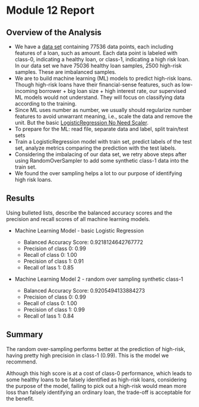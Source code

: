 # Module 12 Report

## Overview of the Analysis

* We have a [data set](Resources/lending_data.csv) containing 77536 data points, each including features of a loan, such as amount. Each data point is labeled with class-0, indicating a healthy loan, or class-1, indicating a high risk loan. In our data set we have 75036 healthy loan samples, 2500 high-risk samples. These are imbalanced samples.
* We are to build machine learning (ML) models to predict high-risk loans. Though high-risk loans have their financial-sense features, such as low-incoming borrower + big loan size + high interest rate, our supervised ML models would not understand. They will focus on classifying data according to the training.
* Since ML uses number as number, we usually should regularize number features to avoid unwarrant meaning, i.e., scale the data and remove the unit. But the basic [LogisticRegression No Need Scaler](https://forecastegy.com/posts/does-logistic-regression-require-feature-scaling/#:~:text=To%20put%20it%20simply%2C%20feature,applied%20uniformly%20across%20all%20features.).
* To prepare for the ML: read file, separate data and label, split train/test sets 
* Train a LogisticRegression model with train set, predict labels of the test set, analyze metrics comparing the prediction with the test labels.
* Considering the imbalacing of our data set, we retry above steps after using RandomOverSampler to add some synthetic class-1 data into the train set.
* We found the over sampling helps a lot to our purpose of identifying high risk loans.

## Results

Using bulleted lists, describe the balanced accuracy scores and the precision and recall scores of all machine learning models.

* Machine Learning Model - basic Logistic Regression
  * Balanced Accuracy Score: 0.9218124642767772
  * Precision of class 0: 0.99
  * Recall of class 0: 1.00
  * Precision of class 1: 0.91
  * Recall of lass 1: 0.85

* Machine Learning Model 2 - random over sampling synthetic class-1
  * Balanced Accuracy Score: 0.9205494133884273
  * Precision of class 0: 0.99
  * Recall of class 0: 1.00
  * Precision of class 1: 0.99
  * Recall of lass 1: 0.84
  
## Summary

The random over-sampling performs better at the prediction of high-risk, having pretty high precision in class-1 (0.99). This is the model we recommend.

Although this high score is at a cost of class-0 performance, which leads to some healthy loans to be falsely identified as high-risk loans, considering the purpose of the model, failing to pick out a high-risk would mean more loss than falsely identifying an ordinary loan, the trade-off is acceptable for the benefit.
